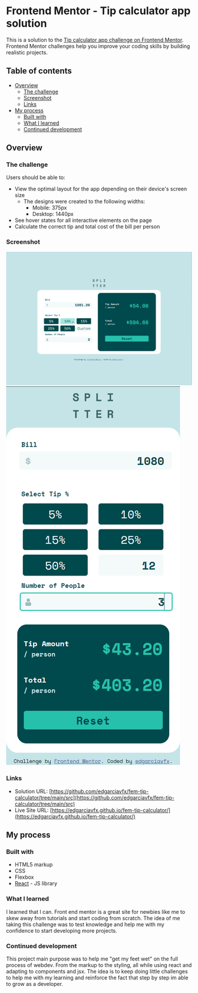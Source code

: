 # Frontend Mentor - Tip calculator app solution

This is a solution to the [Tip calculator app challenge on Frontend Mentor](https://www.frontendmentor.io/challenges/tip-calculator-app-ugJNGbJUX). Frontend Mentor challenges help you improve your coding skills by building realistic projects.

## Table of contents

- [Overview](#overview)
  - [The challenge](#the-challenge)
  - [Screenshot](#screenshot)
  - [Links](#links)
- [My process](#my-process)
  - [Built with](#built-with)
  - [What I learned](#what-i-learned)
  - [Continued development](#continued-development)

## Overview

### The challenge

Users should be able to:

- View the optimal layout for the app depending on their device's screen size
  - The designs were created to the following widths:
    - Mobile: 375px
    - Desktop: 1440px
- See hover states for all interactive elements on the page
- Calculate the correct tip and total cost of the bill per person

### Screenshot

![Fullscreen image](https://github.com/edgarciavfx/fem-tip-calculator/blob/ea1d60e2b2913cd57da08c6635554e246f88fd8f/screenshots/fullscreen-ss.png)
![Mobile image](https://github.com/edgarciavfx/fem-tip-calculator/blob/ea1d60e2b2913cd57da08c6635554e246f88fd8f/screenshots/mobile-ss.png)

### Links

- Solution URL: [https://github.com/edgarciavfx/fem-tip-calculator/tree/main/src](https://github.com/edgarciavfx/fem-tip-calculator/tree/main/src)
- Live Site URL: [https://edgarciavfx.github.io/fem-tip-calculator/](https://edgarciavfx.github.io/fem-tip-calculator/)

## My process

### Built with

- HTML5 markup
- CSS
- Flexbox
- [React](https://reactjs.org/) - JS library

### What I learned

I learned that I can.
Front end mentor is a great site for newbies like me to skew away from tutorials and start coding from scratch. The idea of me taking this challenge was to test knowledge and help me with my confidence to start developing more projects.

### Continued development

This project main purpose was to help me "get my feet wet" on the full process of webdev. From the markup to the styling, all while using react and adapting to components and jsx.
The idea is to keep doing little challenges to help me with my learning and reinforce the fact that step by step im able to grow as a developer.
